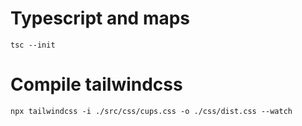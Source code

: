 # Typescript and maps

``` tsc --init ```

# Compile tailwindcss

``` npx tailwindcss -i ./src/css/cups.css -o ./css/dist.css --watch ```